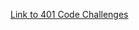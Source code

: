 


[Link to 401 Code Challenges](https://github.com/kishorpan2/data-structures-and-algorithms/tree/master/code401Challenges)

